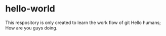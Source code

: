 # hello-world
This respository is only created to learn the work flow of git 
Hello humans; How are you guys doing.

